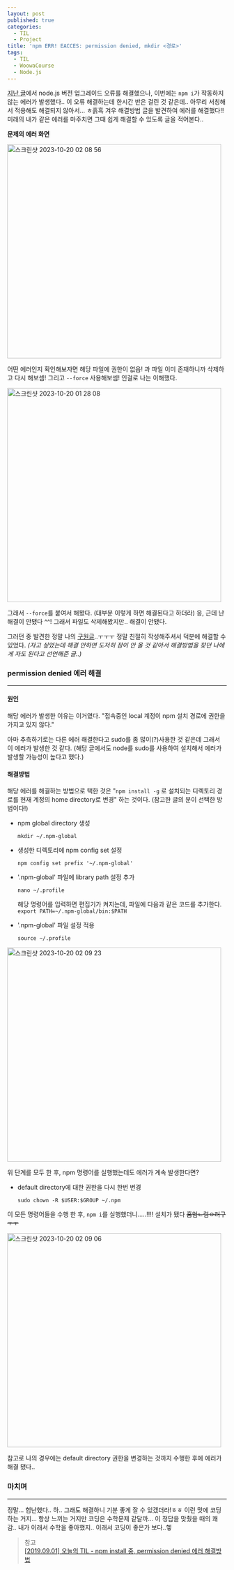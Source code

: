 ```yaml
---
layout: post
published: true
categories:
  - TIL
  - Project
title: 'npm ERR! EACCES: permission denied, mkdir <경로>'
tags:
  - TIL
  - WoowaCourse
  - Node.js
---
```


[지난 글](https://soi-ha.github.io/til/project/2023/10/19/WoowaCourse-Ep2.html)에서 node.js 버전 업그레이드 오류를 해결했으나, 이번에는 `npm i`가 작동하지 않는 에러가 발생했다.. 이 오류 해결하는데 한시간 반은 걸린 것 같은데.. 아무리 서칭해서 적용해도 해결되지 않아서... ㅎ흙흑 겨우 해결방법 글을 발견하여 에러를 해결했다!! 미래의 내가 같은 에러를 마주치면 그때 쉽게 해결할 수 있도록 글을 적어본다..

**문제의 에러 화면**

<img width="491" alt="스크린샷 2023-10-20 02 08 56" src="https://github.com/soi-ha/soi-ha.github.io/assets/77609591/e5233ab8-70b7-4232-aa7f-b75dde3269a6">

어떤 에러인지 확인해보자면 해당 파일에 권한이 없음! 과 파일 이미 존재하니까 삭제하고 다시 해보셈! 그리고 `--force` 사용해보셈! 인걸로 나는 이해했다.

<img width="491" alt="스크린샷 2023-10-20 01 28 08" src="https://github.com/soi-ha/soi-ha.github.io/assets/77609591/3d4df3c0-3c68-4f46-92f3-c878d7237e2e">

그래서 `--force`를 붙여서 해봤다. (대부분 이렇게 하면 해결된다고 하더라) 응, 근데 난 해결이 안됐다 ^^! 그래서 파일도 삭제해봤지만.. 해결이 안됐다.

그러던 중 발견한 정말 나의 [구원글](https://helloinyong.tistory.com/191)..ㅜㅜㅜ 정말 친절히 작성해주셔서 덕분에 해결할 수 있었다.
_(자고 싶었는데 해결 안하면 도저히 잠이 안 올 것 같아서 해결방법을 찾던 나에게 자도 된다고 선언해준 글..)_

### permission denied 에러 해결

---

#### 원인

해당 에러가 발생한 이유는 이거였다. "접속중인 local 계정이 npm 설치 경로에 권한을 가지고 있지 않다."

아마 추측하기로는 다른 에러 해결한다고 sudo를 좀 많이(?)사용한 것 같은데 그래서 이 에러가 발생한 것 같다. (해당 글에서도 node를 sudo를 사용하여 설치해서 에러가 발생할 가능성이 높다고 했다.)

#### 해결방법

해당 에러를 해결하는 방법으로 택한 것은 "`npm install -g` 로 설치되는 디렉토리 경로를 현재 계정의 home directory로 변경" 하는 것이다. (참고한 글의 분이 선택한 방법이다!)

- npm global directory 생성

  `mkdir ~/.npm-global`

- 생성한 디렉토리에 npm config set 설정

  `npm config set prefix '~/.npm-global'`

- '.npm-global' 파일에 library path 설정 추가

  `nano ~/.profile`

  해당 명령어를 입력하면 편집기가 켜지는데, 파일에 다음과 같은 코드를 추가한다.  
  `export PATH=~/.npm-global/bin:$PATH`

- '.npm-global' 파일 설정 적용

  `source ~/.profile`

<img width="491" alt="스크린샷 2023-10-20 02 09 23" src="https://github.com/soi-ha/soi-ha.github.io/assets/77609591/d1903e68-ee71-42fe-80b6-bafdb5b12414">

위 단계를 모두 한 후, npm 명령어를 실행했는데도 에러가 계속 발생한다면?

- default directory에 대한 권한을 다시 한번 변경

  `sudo chown -R $USER:$GROUP ~/.npm`

이 모든 명령어들을 수행 한 후, `npm i`를 실행했더니.....!!!! 설치가 됐다 ~~흠엄ㄴ럼ㅇ러구ㅜㅜ~~

<img width="491" alt="스크린샷 2023-10-20 02 09 06" src="https://github.com/soi-ha/soi-ha.github.io/assets/77609591/c9c167c7-6d1f-4bcb-b09d-2f58e9dc554f">

참고로 나의 경우에는 default directory 권한을 변경하는 것까지 수행한 후에 에러가 해결 됐다..

### 마치며

---

정말... 험난했다.. 하.. 그래도 해결하니 기분 좋게 잘 수 있겠더라!ㅎㅎ 이런 맛에 코딩하는 거지... 항상 느끼는 거지만 코딩은 수학문제 같달까... 이 정답을 맞췄을 때의 쾌감.. 내가 이래서 수학을 좋아했지.. 이래서 코딩이 좋은가 보다..헿

> 참고  
> [[2019.09.01] 오늘의 TIL - npm install 중, permission denied 에러 해결방법](https://helloinyong.tistory.com/191)
